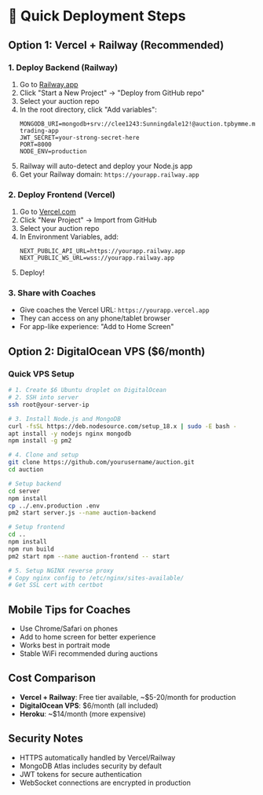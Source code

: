 # 🚀 Quick Deployment Steps

## Option 1: Vercel + Railway (Recommended)

### 1. Deploy Backend (Railway)
1. Go to [Railway.app](https://railway.app)
2. Click "Start a New Project" → "Deploy from GitHub repo"
3. Select your auction repo
4. In the root directory, click "Add variables":
   ```
   MONGODB_URI=mongodb+srv://clee1243:Sunningdale12!@auction.tpbymme.mongodb.net/player-trading-app
   JWT_SECRET=your-strong-secret-here
   PORT=8000
   NODE_ENV=production
   ```
5. Railway will auto-detect and deploy your Node.js app
6. Get your Railway domain: `https://yourapp.railway.app`

### 2. Deploy Frontend (Vercel)
1. Go to [Vercel.com](https://vercel.com)
2. Click "New Project" → Import from GitHub
3. Select your auction repo
4. In Environment Variables, add:
   ```
   NEXT_PUBLIC_API_URL=https://yourapp.railway.app
   NEXT_PUBLIC_WS_URL=wss://yourapp.railway.app
   ```
5. Deploy!

### 3. Share with Coaches
- Give coaches the Vercel URL: `https://yourapp.vercel.app`
- They can access on any phone/tablet browser
- For app-like experience: "Add to Home Screen"

## Option 2: DigitalOcean VPS ($6/month)

### Quick VPS Setup
```bash
# 1. Create $6 Ubuntu droplet on DigitalOcean
# 2. SSH into server
ssh root@your-server-ip

# 3. Install Node.js and MongoDB
curl -fsSL https://deb.nodesource.com/setup_18.x | sudo -E bash -
apt install -y nodejs nginx mongodb
npm install -g pm2

# 4. Clone and setup
git clone https://github.com/yourusername/auction.git
cd auction

# Setup backend
cd server
npm install
cp ../.env.production .env
pm2 start server.js --name auction-backend

# Setup frontend  
cd ..
npm install
npm run build
pm2 start npm --name auction-frontend -- start

# 5. Setup NGINX reverse proxy
# Copy nginx config to /etc/nginx/sites-available/
# Get SSL cert with certbot
```

## Mobile Tips for Coaches
- Use Chrome/Safari on phones
- Add to home screen for better experience
- Works best in portrait mode
- Stable WiFi recommended during auctions

## Cost Comparison
- **Vercel + Railway**: Free tier available, ~$5-20/month for production
- **DigitalOcean VPS**: $6/month (all included)
- **Heroku**: ~$14/month (more expensive)

## Security Notes
- HTTPS automatically handled by Vercel/Railway
- MongoDB Atlas includes security by default
- JWT tokens for secure authentication
- WebSocket connections are encrypted in production
